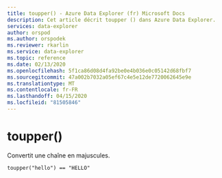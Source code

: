 ```yaml
---
title: toupper() - Azure Data Explorer (fr) Microsoft Docs
description: Cet article décrit toupper () dans Azure Data Explorer.
services: data-explorer
author: orspod
ms.author: orspodek
ms.reviewer: rkarlin
ms.service: data-explorer
ms.topic: reference
ms.date: 02/13/2020
ms.openlocfilehash: 5f1ca86d08d4fa92be0e4b036e0c05142d68fbf7
ms.sourcegitcommit: 47a002b7032a05ef67c4e5e12de7720062645e9e
ms.translationtype: MT
ms.contentlocale: fr-FR
ms.lasthandoff: 04/15/2020
ms.locfileid: "81505846"
---
```

# <a name="toupper"></a>toupper()

Convertit une chaîne en majuscules.

```kusto
toupper("hello") == "HELLO"
```